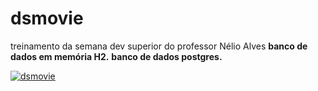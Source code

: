 #  **dsmovie**
treinamento da semana dev superior do professor Nélio Alves
**banco de dados em memória H2.**
**banco de dados postgres.**

[![dsmovie](https://imgbox.com/zjHn6Ods "dsmovie")](https://imgbox.com/zjHn6Ods "dsmovie")

